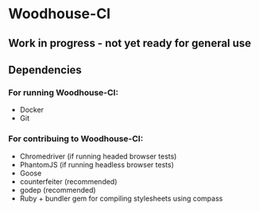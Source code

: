 # Woodhouse-CI

## Work in progress - not yet ready for general use

## Dependencies

### For running Woodhouse-CI:
* Docker
* Git

### For contribuing to Woodhouse-CI:
* Chromedriver (if running headed browser tests)
* PhantomJS (if running headless browser tests)
* Goose
* counterfeiter (recommended)
* godep (recommended)
* Ruby + bundler gem for compiling stylesheets using compass
